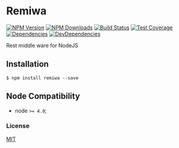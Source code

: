# Remiwa

[![NPM Version][npm-image]][npm-url]
[![NPM Downloads][downloads-image]][downloads-url]
[![Build Status][travis-image]][travis-url]
[![Test Coverage][coveralls-image]][coveralls-url]
[![Dependencies][dependencies-image]][dependencies-url]
[![DevDependencies][devdependencies-image]][devdependencies-url]

Rest middle ware for NodeJS  

## Installation

`$ npm install remiwa --save`
  
## Node Compatibility

  - node `>= 4.0`;
  
### License
[MIT](LICENSE)

[npm-image]: https://img.shields.io/npm/v/remiwa.svg
[npm-url]: https://npmjs.org/package/remiwa
[travis-image]: https://img.shields.io/travis/panates/remiwa/master.svg
[travis-url]: https://travis-ci.org/panates/remiwa
[coveralls-image]: https://img.shields.io/coveralls/panates/remiwa/master.svg
[coveralls-url]: https://coveralls.io/r/panates/remiwa
[downloads-image]: https://img.shields.io/npm/dm/remiwa.svg
[downloads-url]: https://npmjs.org/package/remiwa
[gitter-image]: https://badges.gitter.im/panates/remiwa.svg
[gitter-url]: https://gitter.im/panates/remiwa?utm_source=badge&utm_medium=badge&utm_campaign=pr-badge&utm_content=badge
[dependencies-image]: https://david-dm.org/panates/remiwa/status.svg
[dependencies-url]:https://david-dm.org/panates/remiwa
[devdependencies-image]: https://david-dm.org/panates/remiwa/dev-status.svg
[devdependencies-url]:https://david-dm.org/panates/remiwa?type=dev
[quality-image]: http://npm.packagequality.com/shield/remiwa.png
[quality-url]: http://packagequality.com/#?package=remiwa
